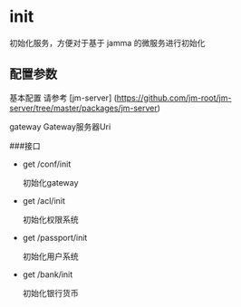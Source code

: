 # init

初始化服务，方便对于基于 jamma 的微服务进行初始化

## 配置参数

基本配置 请参考 [jm-server] (https://github.com/jm-root/jm-server/tree/master/packages/jm-server)

gateway Gateway服务器Uri

###接口

- get /conf/init

    初始化gateway

- get /acl/init

    初始化权限系统

- get /passport/init

    初始化用户系统

- get /bank/init

    初始化银行货币

